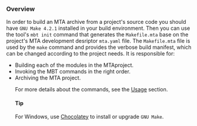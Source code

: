 ### Overview

In order to build an MTA archive from a project's source code you should have `GNU Make 4.2.1` installed in your build environment. Then you can use the tool's  `mbt init` command that generates the `Makefile.mta` base on the project's MTA development desriptor `mta.yaml` file. The `Makefile.mta` file is used by the `make` command and provides the verbose build manifest, which can be changed according to the project needs. It is responsible for: <ul><li>Building each of the modules in the MTAproject.<li>Invoking the MBT commands in the right order.<li>Archiving the MTA project.
<br>

For more details about the commands, see the [Usage](usage.md) section.


#### Tip

For Windows, use [Chocolatey](https://chocolatey.org/packages/make) to install or upgrade `GNU Make`.
